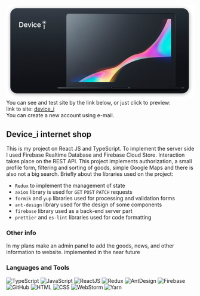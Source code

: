 [![header](https://github.com/laruse91/devicei/blob/main/public/title.png?raw=true)](https://devicei.web.app)
You can see and test site by the link below, or just click to preview:  
link to site: [device_i](https://devicei.web.app)  
You can create a new account using e-mail.

## Device_i internet shop

This is my project on React JS and TypeScript. To implement the server side I used Firebase Realtime Database and 
Firebase Cloud Store. Interaction takes place on the REST API. This project implements authorization, a small 
profile form, filtering and sorting of goods, simple Google Maps and there is also not a big search.
Briefly about the libraries used on the project:

* `Redux` to implement the management of state
* `axios` library is used for `GET` `POST` `PATCH` requests
* `formik` and `yup` libraries used for processing and validation forms
* `ant-design` library used for the design of some components
* `firebase` library used as a back-end server part
* `prettier` and `es-lint` libraries used for code formatting



### Other info

In my plans make an admin panel to add the goods, news, and other information to website.
implemented in the near future

### Languages and Tools

![TypeScript](https://img.shields.io/badge/-TypeScript-%233178c6?style=flat-square&logo=typescript&logoColor=white
'TypeScript')
![JavaScript](https://img.shields.io/badge/-JavaScript-%23DAF7A6?style=flat-square&logo=javaScript&logoColor=%23607d8b 'JavaScript')
![ReactJS](https://img.shields.io/badge/-React_JS-%2361dafb?style=flat-square&logo=react&logoColor=%23000000 'React JS')
![Redux](https://img.shields.io/badge/-Redux-%23764abc?style=flat-square&logo=redux 'Redux')
![AntDesign](https://img.shields.io/badge/-Ant_Design-%2369f0ae?style=flat-square&logo=ant-design&logoColor=%23616161 'AntDesign')
![Firebase](https://img.shields.io/badge/-Firebase-%231b72e8?style=flat-square&logo=firebase&logoColor=%23ffcb2b 
'Firebase')
![GitHub](https://img.shields.io/badge/-GitHub-%23212121?style=flat-square&logo=gitHub 'GitHub')
![HTML](https://img.shields.io/badge/-HTML-%23ff8a65?style=flat-square&logo=html5&logoColor=white 'HTML')
![CSS](https://img.shields.io/badge/-CSS-%239575cd?style=flat-square&logo=css3&logoColor=white 'CSS')
![WebStorm](https://img.shields.io/badge/-WebStorm-%23607d8b?style=flat-square&logo=webstorm&logoColor=white 'WebStorm')
![Yarn](https://img.shields.io/badge/-Yarn-%23eeeeee?style=flat-square&logo=yarn 'Yarn')
